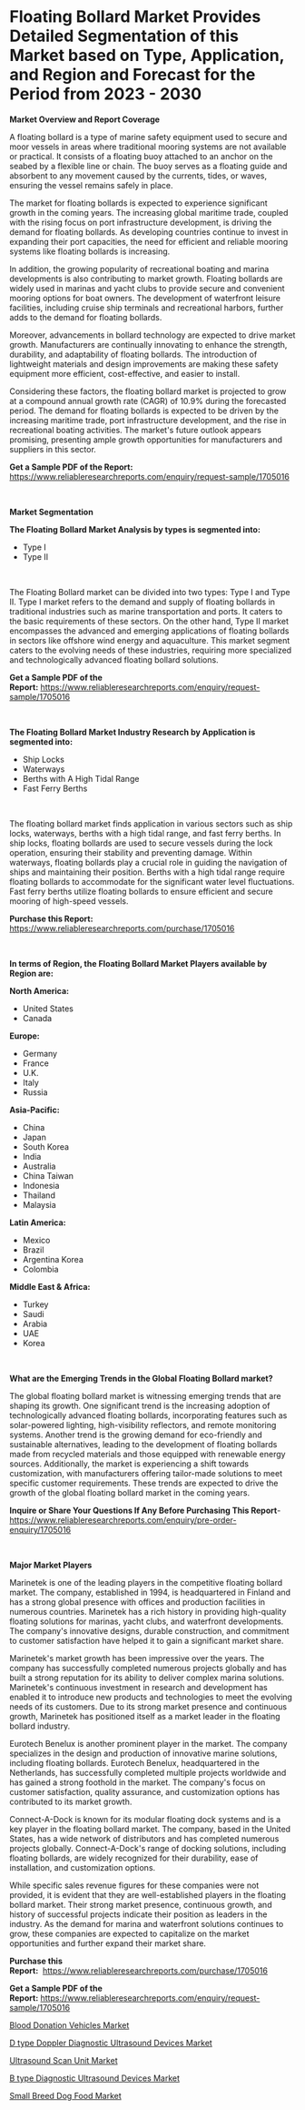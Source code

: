 <p><h1>Floating Bollard Market Provides Detailed Segmentation of this Market based on Type, Application, and Region and Forecast for the Period from 2023 - 2030</h1></p><p><strong>Market Overview and Report Coverage</strong></p>
<p><p>A floating bollard is a type of marine safety equipment used to secure and moor vessels in areas where traditional mooring systems are not available or practical. It consists of a floating buoy attached to an anchor on the seabed by a flexible line or chain. The buoy serves as a floating guide and absorbent to any movement caused by the currents, tides, or waves, ensuring the vessel remains safely in place.</p><p>The market for floating bollards is expected to experience significant growth in the coming years. The increasing global maritime trade, coupled with the rising focus on port infrastructure development, is driving the demand for floating bollards. As developing countries continue to invest in expanding their port capacities, the need for efficient and reliable mooring systems like floating bollards is increasing.</p><p>In addition, the growing popularity of recreational boating and marina developments is also contributing to market growth. Floating bollards are widely used in marinas and yacht clubs to provide secure and convenient mooring options for boat owners. The development of waterfront leisure facilities, including cruise ship terminals and recreational harbors, further adds to the demand for floating bollards.</p><p>Moreover, advancements in bollard technology are expected to drive market growth. Manufacturers are continually innovating to enhance the strength, durability, and adaptability of floating bollards. The introduction of lightweight materials and design improvements are making these safety equipment more efficient, cost-effective, and easier to install.</p><p>Considering these factors, the floating bollard market is projected to grow at a compound annual growth rate (CAGR) of 10.9% during the forecasted period. The demand for floating bollards is expected to be driven by the increasing maritime trade, port infrastructure development, and the rise in recreational boating activities. The market's future outlook appears promising, presenting ample growth opportunities for manufacturers and suppliers in this sector.</p></p>
<p><strong>Get a Sample PDF of the Report:</strong> <a href="https://www.reliableresearchreports.com/enquiry/request-sample/1705016">https://www.reliableresearchreports.com/enquiry/request-sample/1705016</a></p>
<p>&nbsp;</p>
<p><strong>Market Segmentation</strong></p>
<p><strong>The Floating Bollard Market Analysis by types is segmented into:</strong></p>
<p><ul><li>Type I</li><li>Type II</li></ul></p>
<p>&nbsp;</p>
<p><p>The Floating Bollard market can be divided into two types: Type I and Type II. Type I market refers to the demand and supply of floating bollards in traditional industries such as marine transportation and ports. It caters to the basic requirements of these sectors. On the other hand, Type II market encompasses the advanced and emerging applications of floating bollards in sectors like offshore wind energy and aquaculture. This market segment caters to the evolving needs of these industries, requiring more specialized and technologically advanced floating bollard solutions.</p></p>
<p><strong>Get a Sample PDF of the Report:</strong>&nbsp;<a href="https://www.reliableresearchreports.com/enquiry/request-sample/1705016">https://www.reliableresearchreports.com/enquiry/request-sample/1705016</a></p>
<p>&nbsp;</p>
<p><strong>The Floating Bollard Market Industry Research by Application is segmented into:</strong></p>
<p><ul><li>Ship Locks</li><li>Waterways</li><li>Berths with A High Tidal Range</li><li>Fast Ferry Berths</li></ul></p>
<p>&nbsp;</p>
<p><p>The floating bollard market finds application in various sectors such as ship locks, waterways, berths with a high tidal range, and fast ferry berths. In ship locks, floating bollards are used to secure vessels during the lock operation, ensuring their stability and preventing damage. Within waterways, floating bollards play a crucial role in guiding the navigation of ships and maintaining their position. Berths with a high tidal range require floating bollards to accommodate for the significant water level fluctuations. Fast ferry berths utilize floating bollards to ensure efficient and secure mooring of high-speed vessels.</p></p>
<p><strong>Purchase this Report:</strong>&nbsp; <a href="https://www.reliableresearchreports.com/purchase/1705016">https://www.reliableresearchreports.com/purchase/1705016</a></p>
<p>&nbsp;</p>
<p><strong>In terms of Region, the Floating Bollard Market Players available by Region are:</strong></p>
<p>
    <p> <strong> North America: </strong>
        <ul>
            <li>United States</li>
            <li>Canada</li>
        </ul>
        </p> 
    <p> <strong> Europe: </strong>
        <ul>
            <li>Germany</li>
            <li>France</li>
            <li>U.K.</li>
            <li>Italy</li>
            <li>Russia</li>
        </ul>
        </p> 
    <p> <strong> Asia-Pacific: </strong>
        <ul>
            <li>China</li>
            <li>Japan</li>
            <li>South Korea</li>
            <li>India</li>
            <li>Australia</li>
            <li>China Taiwan</li>
            <li>Indonesia</li>
            <li>Thailand</li>
            <li>Malaysia</li>
        </ul>
        </p> 
    <p> <strong> Latin America: </strong>
        <ul>
            <li>Mexico</li>
            <li>Brazil</li>
            <li>Argentina Korea</li>
            <li>Colombia</li>
        </ul>
        </p> 
    <p> <strong> Middle East & Africa: </strong>
        <ul>
            <li>Turkey</li>
            <li>Saudi</li>
            <li>Arabia</li>
            <li>UAE</li>
            <li>Korea</li>
        </ul>
    </p>
    </p>
<p>&nbsp;</p>
<p><strong>What are the Emerging Trends in the Global Floating Bollard market?</strong></p>
<p><p>The global floating bollard market is witnessing emerging trends that are shaping its growth. One significant trend is the increasing adoption of technologically advanced floating bollards, incorporating features such as solar-powered lighting, high-visibility reflectors, and remote monitoring systems. Another trend is the growing demand for eco-friendly and sustainable alternatives, leading to the development of floating bollards made from recycled materials and those equipped with renewable energy sources. Additionally, the market is experiencing a shift towards customization, with manufacturers offering tailor-made solutions to meet specific customer requirements. These trends are expected to drive the growth of the global floating bollard market in the coming years.</p></p>
<p><strong>Inquire or Share Your Questions If Any Before Purchasing This Report</strong>- <a href="https://www.reliableresearchreports.com/enquiry/pre-order-enquiry/1705016">https://www.reliableresearchreports.com/enquiry/pre-order-enquiry/1705016</a></p>
<p>&nbsp;</p>
<p><strong>Major Market Players</strong></p>
<p><p>Marinetek is one of the leading players in the competitive floating bollard market. The company, established in 1994, is headquartered in Finland and has a strong global presence with offices and production facilities in numerous countries. Marinetek has a rich history in providing high-quality floating solutions for marinas, yacht clubs, and waterfront developments. The company's innovative designs, durable construction, and commitment to customer satisfaction have helped it to gain a significant market share.</p><p>Marinetek's market growth has been impressive over the years. The company has successfully completed numerous projects globally and has built a strong reputation for its ability to deliver complex marina solutions. Marinetek's continuous investment in research and development has enabled it to introduce new products and technologies to meet the evolving needs of its customers. Due to its strong market presence and continuous growth, Marinetek has positioned itself as a market leader in the floating bollard industry.</p><p>Eurotech Benelux is another prominent player in the market. The company specializes in the design and production of innovative marine solutions, including floating bollards. Eurotech Benelux, headquartered in the Netherlands, has successfully completed multiple projects worldwide and has gained a strong foothold in the market. The company's focus on customer satisfaction, quality assurance, and customization options has contributed to its market growth.</p><p>Connect-A-Dock is known for its modular floating dock systems and is a key player in the floating bollard market. The company, based in the United States, has a wide network of distributors and has completed numerous projects globally. Connect-A-Dock's range of docking solutions, including floating bollards, are widely recognized for their durability, ease of installation, and customization options.</p><p>While specific sales revenue figures for these companies were not provided, it is evident that they are well-established players in the floating bollard market. Their strong market presence, continuous growth, and history of successful projects indicate their position as leaders in the industry. As the demand for marina and waterfront solutions continues to grow, these companies are expected to capitalize on the market opportunities and further expand their market share.</p></p>
<p><strong>Purchase this Report:</strong>&nbsp;&nbsp;<a href="https://www.reliableresearchreports.com/purchase/1705016">https://www.reliableresearchreports.com/purchase/1705016</a></p>
<p></p>
<p><strong>Get a Sample PDF of the Report:</strong>&nbsp;<a href="https://www.reliableresearchreports.com/enquiry/request-sample/1705016">https://www.reliableresearchreports.com/enquiry/request-sample/1705016</a></p>
<p><p><a href="https://medium.com/@candaceking17/blood-donation-vehicles-market-trends-forecast-and-competitive-analysis-to-2030-f9e02ab7f8ce">Blood Donation Vehicles Market</a></p><p><a href="https://www.linkedin.com/pulse/d-type-doppler-diagnostic-ultrasound-devices-market-size-2023-hpxze/">D type Doppler Diagnostic Ultrasound Devices Market</a></p><p><a href="https://www.linkedin.com/pulse/ultrasound-scan-unit-market-challenges-opportunities-growth-rz7ze/">Ultrasound Scan Unit Market</a></p><p><a href="https://www.linkedin.com/pulse/b-type-diagnostic-ultrasound-devices-market-share-amp-new-pqple/">B type Diagnostic Ultrasound Devices Market</a></p><p><a href="https://medium.com/@omamuller06/small-breed-dog-food-market-exploring-market-share-market-trends-and-future-growth-9804a945c48a">Small Breed Dog Food Market</a></p></p>